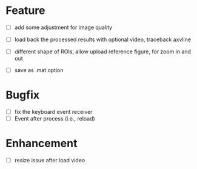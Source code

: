 # Feature

- [ ] add some adjustment for image quality
- [ ] load back the processed results with optional video, traceback axvline
- [ ] different shape of ROIs, allow upload reference figure, for zoom in and out
- [ ] save as .mat option


# Bugfix

- [ ] fix the keyboard event receiver
- [ ] Event after process (i.e., reload)

# Enhancement

- [ ] resize issue after load video
